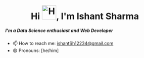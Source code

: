 <h1 align="center">Hi <img src="https://raw.githubusercontent.com/nixin72/nixin72/master/wave.gif" 
alt="Hand Emoji"
height="45"
width="45" />, I'm Ishant Sharma</h1>

<h5>I'm a Data Science enthusiast and Web Developer</h5>
<!--
**techishant/techishant** is a ✨ _special_ ✨ repository because its `README.md` (this file) appears on your GitHub profile.

Here are some ideas to get you started:
-->
- 🔭 I’m currently working on Django Ecommerce Website
- 🌱 I’m currently learning Django
- 👯 I’m looking to collaborate on Django Web Development
- 🤔 I’m looking for help with Django REST
<!-- - 💬 Ask me about ... -->
- 📫 How to reach me: ishantSh12234@gmail.com
- 😄 Pronouns: [he/him]
<!-- ⚡ Fun fact: ... -->

